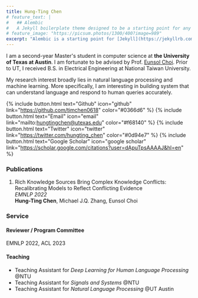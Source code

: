 ```yaml
---
title: Hung-Ting Chen
# feature_text: |
#   ## Alembic
#   A Jekyll boilerplate theme designed to be a starting point for any Jekyll website
# feature_image: "https://picsum.photos/1300/400?image=989"
excerpt: "Alembic is a starting point for [Jekyll](https://jekyllrb.com/) projects. Rather than starting from scratch, this boilerplate is designed to get the ball rolling immediately. Install it, configure it, tweak it, push it."
---
```


I am a second-year Master's student in computer science at **the University of Texas at Austin**. I am fortunate to be advised by Prof. [Eunsol Choi](https://www.cs.utexas.edu/~eunsol/). Prior to UT, I received B.S. in Electrical Engineering at National Taiwan University. 

My research interest broadly lies in natural language processing and machine learning. More specifically, I am interesting in building system that can understand language and respond to human queries accurately. 



{% include button.html text="Github" icon="github" link="https://github.com/timchen0618" color="#0366d6" %} {% include button.html text="Email" icon="email" link="mailto:hungtingchen@utexas.edu" color="#f68140" %} {% include button.html text="Twitter" icon="twitter" link="https://twitter.com/hungting_chen" color="#0d94e7" %} {% include button.html text="Google Scholar" icon="google scholar" link="https://scholar.google.com/citations?user=dApuTpsAAAAJ&hl=en" %}

### Publications
1. Rich Knowledge Sources Bring Complex Knowledge Conflicts: Recalibrating Models to Reflect Conflicting Evidence  
   *EMNLP 2022*  
   **Hung-Ting Chen**, Michael J.Q. Zhang, Eunsol Choi  

### Service
#### Reviewer / Program Committee
EMNLP 2022, ACL 2023

#### Teaching
- Teaching Assistant for *Deep Learning for Human Language Processing* @NTU
- Teaching Assistant for *Signals and Systems* @NTU
- Teaching Assistant for *Natural Language Processing* @UT Austin